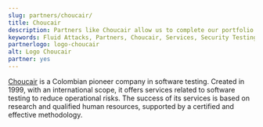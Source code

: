 ```yaml
---
slug: partners/choucair/
title: Choucair
description: Partners like Choucair allow us to complete our portfolio and offer better security testing services. Get to know them and become one of them.
keywords: Fluid Attacks, Partners, Choucair, Services, Security Testing, Software Development, Red Team, Pentesting, Ethical Hacking
partnerlogo: logo-choucair
alt: Logo Choucair
partner: yes
---
```


[Choucair](https://www.choucairtesting.com/en/home/) is
a Colombian pioneer company in software testing.
Created in 1999,
with an international scope,
it offers services related to software testing
to reduce operational risks.
The success of its services is based on research
and qualified human resources,
supported by a certified and effective methodology.
